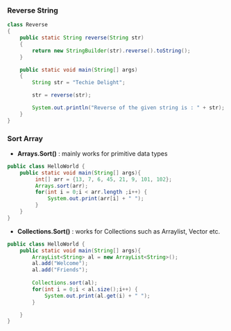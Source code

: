### Reverse String

```Java
class Reverse
{
	public static String reverse(String str)
	{
		return new StringBuilder(str).reverse().toString();
	}

	public static void main(String[] args)
	{
		String str = "Techie Delight";

		str = reverse(str);

		System.out.println("Reverse of the given string is : " + str);
	}
}
```
### Sort Array
* **Arrays.Sort()** : mainly works for primitive data types

```Java
public class HelloWorld {
	public static void main(String[] args){
		 int[] arr = {13, 7, 6, 45, 21, 9, 101, 102};
		 Arrays.sort(arr);
		 for(int i = 0;i < arr.length ;i++) {
			 System.out.print(arr[i] + " ");
		 }
	}
}
```
* **Collections.Sort()** : works for Collections such as Arraylist, Vector etc.
```Java
public class HelloWorld {
	public static void main(String[] args){
        ArrayList<String> al = new ArrayList<String>(); 
        al.add("Welcome"); 
        al.add("Friends"); 
        
        Collections.sort(al);
        for(int i = 0;i < al.size();i++) {
        	System.out.print(al.get(i) + " ");
        }

	}
}
```
